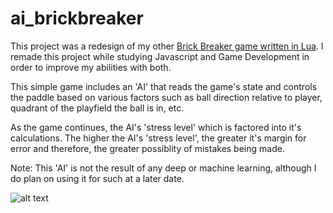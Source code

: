 # ai_brickbreaker

This project was a redesign of my other [Brick Breaker game written in Lua](https://github.com/tannerdanger/Brick_Breaker). I remade this project while studying Javascript and Game Development in order to improve my abilities with both.

This simple game includes an 'AI' that reads the game's state and controls the paddle based on various factors such as ball direction relative to player, quadrant of the playfield the ball is in, etc.

As the game continues, the AI's 'stress level' which is factored into it's calculations. The higher the AI's 'stress level', the greater it's margin for error and therefore, the greater possiblity of mistakes being made.

Note: This 'AI' is not the result of any deep or machine learning, although I do plan on using it for such at a later date.

![alt text](https://imgur.com/a/MJNK8I4)
